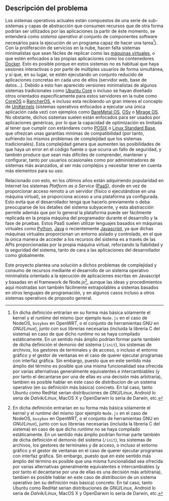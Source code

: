 ## Descripción del problema

Los sistemas operativos actuales están compuestos de una serie de sub-sistemas y
capas de abstracción que consumen recursos que de otra forma podrían ser
utilizados por las aplicaciones (a partir de éste momento, se entenderá como
*sistema operativo* al conjunto de componentes software necesários para la
ejecución de un programa capaz de hacer una tarea[^1]). Con la proliferación de
servicios en la nube, hacen falta sistemas minimalistas que sean fáciles de
replicar como las [máquinas virtuales](https://es.wikipedia.org/wiki/Máquina_virtual),
o que estén enfocados a las propias aplicaciones como los contenedores
[Docker](https://www.docker.com). Esto es posible porque en estos sistemas no es
habitual que haya sesiones interactivas o por parte de múltiples usuarios de
forma simultánea, y sí que, en su lugar, se estén ejecutando un conjunto
reducido de aplicaciones concretas en cada uno de ellos (servidor web, base de
datos...). Debido a esto han aparecido versiones minimalistas de algunos sistemas
tradicionales como [Ubuntu Core](https://developer.ubuntu.com/en/snappy) o
incluso se hayan diseñado otros orientados específicamente para estos servidores
en la nube como [CoreOS](https://coreos.com) o
[RancherOS](http://rancher.com/rancher-os), e incluso esta recibiendo un gran
interes el concepto de [UniKernels](http://queue.acm.org/detail.cfm?id=2566628)
(sistemas operativos enfocados a ejecutar una única aplicación cada vez) con
ejemplos como [BareMetal OS](http://www.returninfinity.com/baremetal.html),
[OSv](http://osv.io) o [Mirage OS](https://mirage.io). No obstante, dichos
sistemas suelen están enfocados para ser usados por aplicaciones genéricas, por
lo que la capacidad de optimización es limitada al tener que cumplir con
estándares como [POSIX](https://es.wikipedia.org/wiki/POSIX) o
[Linux Standard Base](http://www.linuxfoundation.org/collaborate/workgroups/lsb),
que ofrezcan unas garantías mínimas de compatibilidad (por tanto, sufriendo los
mismos problemas de complejidad que los sistemas tradicionales). Esta
complejidad genera que aumenten las posibilidades de que haya un error en el
código fuente o que ocurra un fallo de seguridad, y también produce que sean más
difíciles de comprender, mantener y configurar, tanto por usuarios ocasionales
como por administradores de sistemas más avanzados, al ser más complejos y
necesitar tener en cuenta más elementos para su uso.

Relacionado con esto, en los últimos años están adquiriendo popularidad en
Internet los sistemas *Platform as a Service*
([PaaS](https://en.wikipedia.org/wiki/Platform_as_a_service)), donde en vez de
proporcionar acceso remoto a un servidor (físico o ejecutándose en una máquina
virtual), se proporciona acceso a una plataforma ya configurada. Esto evita que
el desarrollador tenga que hacerlo previamente o deba preocuparse de los
detalles del sistema subyacente, y esta abstracción permite además que por lo
general la plataforma puede ser fácilmente replicada en la propia máquina del
programador durante el desarrollo y la fase de pruebas. Estos PaaS suelen
utilizar lenguajes basados en máquinas virtuales como
[Python](https://www.python.org), [Java](https://www.java.com) o
recientemente [Javascript](https://es.wikipedia.org/wiki/JavaScript), ya que
dichas máquinas virtuales proporcionan un entorno aislado y controlado, en el
que la única manera de acceder a los recursos del sistema es a través de las
APIs proporcionadas por la propia máquina virtual, reforzando la fiabilidad y la
seguridad del sistema, tanto de cara a las aplicaciones del desarrollador como
globalmente.

Este proyecto plantea una solución a dichos problemas de complejidad y consumo
de recursos mediante el desarrollo de un sistema operativo minimalista orientado
a la ejecución de aplicaciones escritas en Javascript y basadas en el framework
de Node.js[^1], aunque las ideas y procedimientos aqui mostradas son también
fácilmente extrapolables a sistemas basados en otros lenguajes de programación,
y en algunos casos incluso a otros sistemas operativos de proposito general.


[^1]: En dicha definición entrarían en su forma más básica sólamente el kernel y el *runtime* del mismo (por ejemplo `Node.js` en el caso de NodeOS, `busybox` en OpenWRT, o el conjunto de herramientas GNU en *GNU/Linux*), junto con sus librerias necesarias (incluida la libreria C del sistema) en caso de que dicho *runtime* no se haya compilado estáticamente. En un sentido más ámplio podrían formar parte también de dicha definición el demonio del sistema (`/init`), los sistemas de archivos, los gestores de terminales y de acceso, o incluso el entorno gráfico y el gestor de ventanas en el caso de querer ejecutar programas con interfaz gráfica. Sin embargo, puesto que en este sentido más ámplio del término es posible que una misma funcionalidad sea ofrecida por varias alternativas generalmente equivalentes e intercambiables (y por tanto el decantarse por una de ellas es una decisión más arbitraria), tambien es posible hablar en este caso de *distribucion* de un sistema operativo (en su definición más básica) concreto. En tal caso, tanto Ubuntu como RedHat serian distribuciones de *GNU/Linux*, Android lo seria de *Dalvik/Linux*, MacOS X y OpenDarwin lo seria de Darwin, etc.
[^2]: El framework [Node.js](https://nodejs.org) consiste en un interprete y un conjunto de librerias que permiten el desarrollo de programas escritos en Javascript. Originalmente desarrollado para su uso en servidores, actualmente se usa como un entorno de desarrollo genérico para programación de *scripts* o aplicaciones de escritorio, y recientemente está recibiendo mucha atención para su uso en sistemas embebidos y equipos orientados al Internet de las Cosas. Su popularidad recae sobretodo en el uso de Javascript como lenguaje, ya que es conocido por un gran número de programadores al ser el lenguaje utilizado en el desarrollo de aplicaciones web, lo que permite de esta forma usar un único lenguaje tanto en las páginas web como en los servidores, y por tanto poder aprovechar conocimientos y hacer uso de las mismas librerias en ambos entornos.

